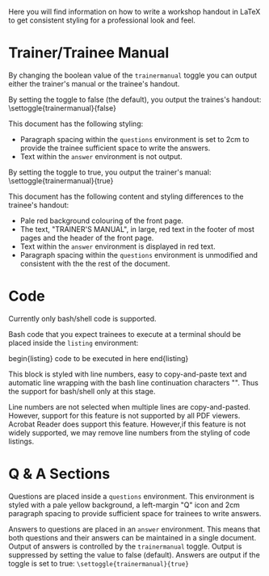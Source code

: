 Here you will find information on how to write a workshop handout in LaTeX to
get consistent styling for a professional look and feel.

Trainer/Trainee Manual
======================
By changing the boolean value of the ```trainermanual``` toggle you can output
either the trainer's manual or the trainee's handout.

By setting the toggle to false (the default), you output the traines's handout:
\settoggle{trainermanual}{false}

This document has the following styling:
* Paragraph spacing within the ```questions``` environment is set to 2cm to
  provide the trainee sufficient space to write the answers.
* Text within the ```answer``` environment is not output. 

By setting the toggle to true, you output the trainer's manual:
\settoggle{trainermanual}{true}

This document has the following content and styling differences to the
trainee's handout:
* Pale red background colouring of the front page.
* The text, "TRAINER'S MANUAL", in large, red text in the footer of most pages
  and the header of the front page.
* Text within the ```answer``` environment is displayed in red text.
* Paragraph spacing within the ```questions``` environment is unmodified and 
  consistent with the the rest of the document.

Code
====
Currently only bash/shell code is supported.

Bash code that you expect trainees to execute at a terminal should be placed
inside the ```listing``` environment:

begin{listing}
code to be executed in here
end{listing}

This block is styled with line numbers, easy to copy-and-paste text and
automatic line wrapping with the bash line continuation characters "\". Thus
the support for bash/shell only at this stage.

Line numbers are not selected when multiple lines are copy-and-pasted. However,
support for this feature is not supported by all PDF viewers. Acrobat Reader
does support this feature. However,if this feature is not widely supported, we
may remove line numbers from the styling of code listings.

Q & A Sections
==============
Questions are placed inside a ```questions``` environment. This environment is
styled with a pale yellow background, a left-margin "Q" icon and 2cm paragraph
spacing to provide sufficient space for trainees to write answers.

Answers to questions are placed in an ```answer``` environment. This means that
both questions and their answers can be maintained in a single document. Output
of answers is controlled by the ```trainermanual``` toggle. Output is suppressed
by setting the value to false (default). Answers are output if the toggle is
set to true:
```\settoggle{trainermanual}{true}```

